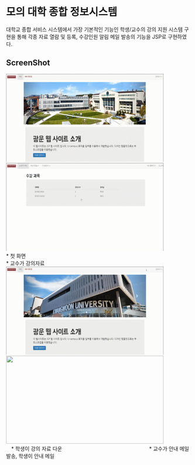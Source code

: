 # 모의 대학 종합 정보시스템 
대학교 종합 서비스 시스템에서 가장 기본적인 기능인 학생/교수의 강의 지원 시스템 구현을 통해 각종 자료 열람 및 등록, 수강인원 알림 메일 발송의 기능을 JSP로 구현하였다.

ScreenShot
----------------
<div>
  <div>
    <img src="./readme_images/1.UI.gif" width= "430" height="240" > 
    <img src="./readme_images/2.강의자료등록.gif" width= "430" height="240" >
  </div>
  <div>
    <div style="width:45%;"> * 첫 화면 </div>
    <div style="width:45%;"> * 교수가 강의자료 </div>
  </div>
 </div>
<div>  
  <img src="./readme_images/3.강의자료다운.gif" width= "430" height="240"> 
  <img src="./readme_images/4.안내메일.gif" width= "430" height="240">
</div>
 </div>&emsp;* 학생이 강의 자료 다운&emsp;&emsp;&emsp;&emsp;&emsp;&emsp;&emsp;&emsp;&emsp;&emsp;&emsp;&emsp;&emsp;&emsp;&emsp;&emsp;&emsp;* 교수가 안내 메일 발송, 학생이 안내 메일 
